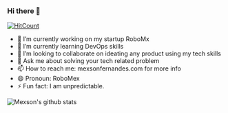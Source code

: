 ### Hi there 👋

[![HitCount](http://hits.dwyl.com/MexsonFernandes/MexsonFernandes.svg)](http://hits.dwyl.com/MexsonFernandes/MexsonFernandes)

- 🔭 I’m currently working on my startup RoboMx
- 🌱 I’m currently learning DevOps skills
- 👯 I’m looking to collaborate on ideating any product using my tech skills
- 💬 Ask me about solving your tech related problem
- 📫 How to reach me: mexsonfernandes.com for more info
- 😄 Pronoun: RoboMex
- ⚡ Fun fact: I am unpredictable.


![Mexson's github stats](https://github-readme-stats.vercel.app/api?username=mexsonfernandes&show_icons=true&theme=dark)
